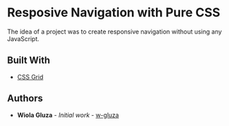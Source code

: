 # Resposive Navigation with Pure CSS

The idea of a project was to create responsive navigation without using any JavaScript.

## Built With

- [CSS Grid](https://css-tricks.com/snippets/css/complete-guide-grid/)

## Authors

- **Wiola Gluza** - _Initial work_ - [w-gluza](https://github.com/w-gluza)
